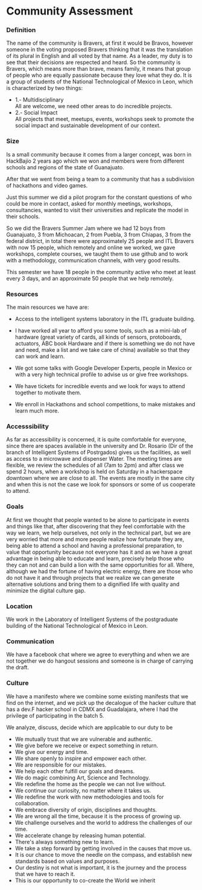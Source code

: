 # Community Assessment 

### Definition 
The name of the community is Bravers, at first it would be Bravos, however someone in the voting proposed Bravers thinking that it was the translation of its plural in English and all voted by that name. As a leader, my duty is to see that their decisions are respected and heard.
So the community is Bravers, which means more than brave, means family, it means that group of people who are equally passionate because they love what they do. It is a group of students of the National Technological of Mexico in Leon, which is characterized by two things:

* 1.- Multidisciplinary  
All are welcome, we need other areas to do incredible projects.
* 2.- Social Impact  
All projects that meet, meetups, events, workshops seek to promote the social impact and sustainable development of our context. 

### Size 
Is a small community because it comes from a larger concept, was born in HackBajío 2 years ago which we won and members were from different schools and regions of the state of Guanajuato.

After that we went from being a team to a community that has a subdivision of hackathons and video games.

Just this summer we did a pilot program for the constant questions of who could be more in contact, asked for monthly meetings, workshops, consultancies, wanted to visit their universities and replicate the model in their schools.

So we did the Bravers Summer Jam where we had 12 boys from Guanajuato, 3 from Michoacan, 2 from Puebla, 3 from Chiapas, 3 from the federal district, in total there were approximately 25 people and ITL Bravers with now 15 people, which remotely and online we worked, we gave workshops, complete courses, we taught them to use github and to work with a methodology, communication channels, with very good results.

This semester we have 18 people in the community active who meet at least every 3 days, and an approximate 50 people that we help remotely.

### Resources 
The main resources we have are:
* Access to the intelligent systems laboratory in the ITL graduate building.
* I have worked all year to afford you some tools, such as a mini-lab of hardware (great variety of cards, all kinds of sensors, protoboards, actuators, ABC book Hardware and if there is something we do not have and need, make a list and we take care of china) available so that they can work and learn.
* We got some talks with Google Developer Experts, people in Mexico or with a very high technical profile to advise us or give free workshops.

* We have tickets for incredible events and we look for ways to attend together to motivate them.
* We enroll in Hackathons and school competitions, to make mistakes and learn much more.

### Accesssibility 
As far as accessibility is concerned, it is quite comfortable for everyone, since there are spaces available in the university and Dr. Rosario (Dir of the branch of Intelligent Systems of Postrgados) gives us the facilities, as well as access to a microwave and dispenser Water.
The meeting times are flexible, we review the schedules of all (7am to 2pm) and after class we spend 2 hours, when a workshop is held on Saturday in a hackerspace downtown where we are close to all.
The events are mostly in the same city and when this is not the case we look for sponsors or some of us cooperate to attend.


### Goals 
At first we thought that people wanted to be alone to participate in events and things like that, after discovering that they feel comfortable with the way we learn, we help ourselves, not only in the technical part, but we are very worried that more and more people realize how fortunate they are, being able to attend a school and having a professional preparation, to value that opportunity because not everyone has it and as we have a great advantage in being able to educate and learn, precisely help those who they can not and can build a lion with the same opportunities for all.
Where, although we had the fortune of having electric energy, there are those who do not have it and through projects that we realize we can generate alternative solutions and bring them to a dignified life with quality and minimize the digital culture gap.

### Location 
We work in the Laboratory of Intelligent Systems of the postgraduate building of the National Technological of Mexico in Leon.  

### Communication 
We have a facebook chat where we agree to everything and when we are not together we do hangout sessions and someone is in charge of carrying the draft. 

### Culture 
We have a manifesto where we combine some existing manifests that we find on the internet, and we pick up the decalogue of the hacker culture that has a dev.F hacker school in CDMX and Guadalajara, where I had the privilege of participating in the batch 5.

We analyze, discuss, decide which are applicable to our duty to be

* We mutually trust that we are vulnerable and authentic.
* We give before we receive or expect something in return.
* We give our energy and time.
* We share openly to inspire and empower each other.
* We are responsible for our mistakes.
* We help each other fulfill our goals and dreams.
* We do magic combining Art, Science and Technology.
* We redefine the home as the people we can not live without.
* We continue our curiosity, no matter where it takes us.
* We redefine the work with new methodologies and tools for collaboration.
* We embrace diversity of origin, disciplines and thoughts.
* We are wrong all the time, because it is the process of growing up.
* We challenge ourselves and the world to address the challenges of our time.
* We accelerate change by releasing human potential.
* There's always something new to learn.
* We take a step forward by getting involved in the causes that move us.
* It is our chance to move the needle on the compass,
and establish new standards based on values and purposes.
* Our destiny is not what is important, it is the journey and the process that we have to reach it.
* This is our opportunity to co-create the World we inherit
